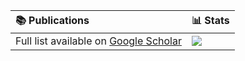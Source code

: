 | 📚 Publications | 📊 Stats |
|:---------------|:--------|
| Full list available on [Google Scholar](https://scholar.google.com/citations?user=7KPqcUkAAAAJ) | <img src="https://github-readme-stats-git-master-airopis-projects.vercel.app/api?username=GiovanniPasq&show_icons=true&locale=en&role=OWNER,COLLABORATOR&hide_rank=true&hide_title=true&include_all_commits=true&hide=contribs&bg_color=00000000&text_color=c9d1d9&icon_color=8b949e&border_color=00000000" /> |

